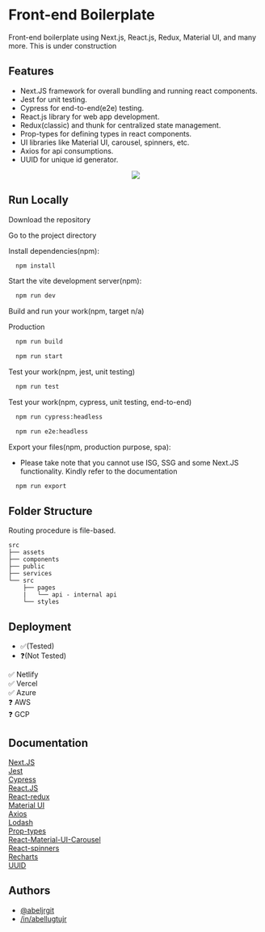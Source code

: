 # Front-end Boilerplate

Front-end boilerplate using Next.js, React.js, Redux, Material UI, and many more. This is under construction

## Features

- Next.JS framework for overall bundling and running react components.
- Jest for unit testing.
- Cypress for end-to-end(e2e) testing.
- React.js library for web app development.
- Redux(classic) and thunk for centralized state management.
- Prop-types for defining types in react components.
- UI libraries like Material UI, carousel, spinners, etc.
- Axios for api consumptions.
- UUID for unique id generator.

<p align="center">
  <img src="https://abeljrgit.github.io/assets/React-and-Redux.drawio.png">
</p>

## Run Locally

Download the repository

Go to the project directory

Install dependencies(npm):

```bash
  npm install
```

Start the vite development server(npm):

```bash
  npm run dev
```

Build and run your work(npm, target n/a)

Production

```bash
  npm run build
```

```bash
  npm run start
```

Test your work(npm, jest, unit testing)

```bash
  npm run test
```

Test your work(npm, cypress, unit testing, end-to-end)

```bash
  npm run cypress:headless
```

```bash
  npm run e2e:headless
```

Export your files(npm, production purpose, spa):

- Please take note that you cannot use ISG, SSG and some Next.JS functionality. Kindly refer to the documentation

```bash
  npm run export
```

## Folder Structure

Routing procedure is file-based.

    src
    ├── assets
    ├── components
    ├── public
    ├── services
    └── src
        ├── pages
        |   └── api - internal api
        └── styles

## Deployment

- ✅(Tested)
- ❓(Not Tested)

✅ Netlify  
✅ Vercel  
✅ Azure  
❓ AWS  
❓ GCP

## Documentation

[Next.JS](https://nextjs.org/docs)  
[Jest](https://jestjs.io/docs/getting-started)  
[Cypress](https://docs.cypress.io/guides/overview/why-cypress)  
[React.JS](https://react.dev/)  
[React-redux](https://react-redux.js.org/introduction/getting-started)  
[Material UI](https://mui.com/material-ui/getting-started/overview/)  
[Axios](https://axios-http.com/docs/intro)  
[Lodash](https://lodash.com/docs/4.17.15)  
[Prop-types](https://github.com/facebook/prop-types)  
[React-Material-UI-Carousel](https://learus.github.io/react-material-ui-carousel/)  
[React-spinners](https://www.davidhu.io/react-spinners/)  
[Recharts](https://recharts.org/)  
[UUID](https://github.com/uuidjs/uuid#readme)

## Authors

- [@abeljrgit](https://github.com/abeljrgit)
- [/in/abellugtujr](https://www.linkedin.com/in/abellugtujr/)
